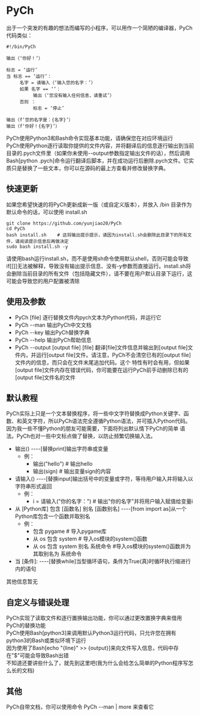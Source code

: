# PyCh

出于一个突发的有趣的想法而编写的小程序，可以用作一个简陋的编译器，PyCh代码类似：

    #!/bin/PyCh

    输出（‘你好！’）

    标志 = ‘运行’
    当 标志 == ‘运行’：
         名字 = 请输入（‘输入您的名字：’）
         如果 名字 == ‘’：
              输出（‘您没有输入任何信息，请重试’）
         否则 ：
              标志 = ‘停止’

    输出（f‘您的名字是：{名字}’）
    输出（f‘你好！{名字}’）

PyCh使用Python3和Bash命令实现基本功能，请确保您在对应环境运行     
PyCh使用Python逐行读取你提供的文件内容，并将翻译后的信息逐行输出到当前目录的.pych文件里（如果你未使用--output参数指定输出文件的话），然后调用Bash[python .pych]命令运行翻译后脚本，并在成功运行后删除.pych文件。它实质只是替换了一些文本，你可以在源码的最上方查看并修改替换字典。


## 快速更新

如果您希望快速的将PyCh更新成新一版（或自定义版本），并放入 /bin 目录作为默认命令的话，可以使用 install.sh

    git clone https://github.com/yunjiao20/PyCh
    cd PyCh
    bash install.sh    # 这将输出提示提示，请因为install.sh会删除此目录下的所有文件，请阅读提示信息后再做决定
    sudo bash install.sh -y

 请使用bash运行install.sh，而不是使用sh命令使用默认shell，否则可能会导致if[[]]无法被解释，导致没有输出提示信息、没有-y参数而直接运行。install.sh将会删除当前目录的所有文件（包括隐藏文件），请不要在用户默认目录下运行，这可能会导致您的用户配置被清除

## 使用及参数

- PyCh [file]    逐行替换文件内pych文本为Python代码，并运行它
- PyCh --man     输出PyCh中文文档
- PyCh --key     输出PyCh替换字典
- PyCh --help    输出PyCh帮助信息
- PyCh --output [output file] [file]    翻译[file]文件信息并输出到[output file]文件内，并运行[output file]文件。请注意，PyCh不会清空已有的[output file]文件内的信息，而只会在文件末尾追加代码。这个
特性有时会有用，但如果[output file]文件内存在错误代码，你可能要在运行PyCh前手动删除已有的[output file]文件名的文件


## 默认教程

PyCh实际上只是一个文本替换程序，将一些中文字符替换成Python关键字、函数、和英文字符，所以PyCh语法完全遵循Python语法，并可插入Python代码。因为我一些不懂Python的朋友可能需要，下面将列出默认情下PyCh的简单 
语法。PyCh也对一些中文标点做了替换，以防止频繁切换输入法。     
- 输出()    ----[替换print]输出字符串或变量     
  - 例：
    - 输出("hello")  # 输出hello     
    - 输出(sign)     # 输出变量sign的内容     
- 请输入()    ----[替换input]输出括号中的变量或字符，等待用户输入并将输入以字符串形式返回     
  - 例：
    - i = 请输入("你的名字：")    # 输出"你的名字"并将用户输入赋值给变量i     
- 从 [Python库] 包含 [函数名] 别名 [函数别名]     ----[from import as]从一个Python库包含一个函数并取别名     
  - 例：
    - 包含 pygame    # 导入pygame库     
    - 从 os 包含 system    # 导入os模块的system()函数     
    - 从 os 包含 system 别名 系统命令    #导入os模块的system()函数并为其取别名为 系统命令     
- 当 [条件]:    ----[替换while]当型循环语句，条件为True(真)时循环执行缩进行内的语句
  
其他信息暂无     


## 自定义与错误处理

PyCh实现了读取文件和逐行置换输出功能，你可以通过更改置换字典来借用PyCh的替换功能    
PyCh使用Bash[python3]来调用默认Python3运行代码，只允许您在拥有python3的Bash或类似环境下运行    
因为使用了Bash[echo "{line}" >> {output}]来向文件写入信息，代码中存在"$"可能会导致Bash出错    
不知道还要讲些什么了，就先到这里吧(我为什么会给怎么简单的Python程序写怎么长的文档)    

## 其他

PyCh自带文档，你可以使用命令 PyCh --man | more 来查看它
